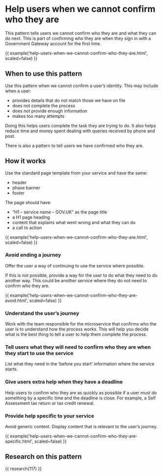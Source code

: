 # Help users when we cannot confirm who they are

This pattern tells users we cannot confirm who they are and what they can do next. This is part of confirming who they are when they sign in with a Government Gateway account for the first time.

{{ example('help-users-when-we-cannot-confirm-who-they-are.html', scaled=false) }}

## When to use this pattern

Use this pattern when we cannot confirm a user’s identity. This may include when a user:

- provides details that do not match those we have on file
- does not complete the process
- does not provide enough information
- makes too many attempts

Doing this helps users complete the task they are trying to do. It also helps reduce time and money spent dealing with queries received by phone and post.

There is also a pattern to tell users we have confirmed who they are.

## How it works

Use the standard page template from your service and have the same:

- header
- phase banner
- footer

The page should have:

- “H1 – service name – GOV.UK” as the page title
- a H1 page heading
- content that explains what went wrong and what they can do
- a call to action

{{ example('help-users-when-we-cannot-confirm-who-they-are.html', scaled=false) }}

### Avoid ending a journey

Offer the user a way of continuing to use the service where possible.

If this is not possible, provide a way for the user to do what they need to do another way. This could be another service where they do not need to confirm who they are.

{{ example('help-users-when-we-cannot-confirm-who-they-are-avoid.html', scaled=false) }}

### Understand the user’s journey

Work with the team responsible for the microservice that confirms who the user is to understand how the process works. This will help you decide what is the best thing to tell a user to help them complete the process.

### Tell users what they will need to confirm who they are when they start to use the service

List what they need in the ‘before you start’ information where the service starts.

### Give users extra help when they have a deadline

Help users to confirm who they are as quickly as possible if a user must do something by a specific time and the deadline is close. For example, a Self Assessment tax return or tax credit renewal.

### Provide help specific to your service

Avoid generic content. Display content that is relevant to the user’s journey.

{{ example('help-users-when-we-cannot-confirm-who-they-are-specific.html', scaled=false) }}

## Research on this pattern

{{ research(117) }}
